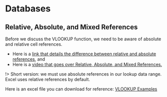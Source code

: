 # Databases

## Relative, Absolute, and Mixed References

Before we discuss the VLOOKUP function, we need to be aware of absolute and relative cell references.

* Here is a [link that details the difference between relative and absolute references](https://support.microsoft.com/en-us/office/switch-between-relative-and-absolute-references-981f5871-7864-42cc-b3f0-41ffa10cc6fc), and
* Here is a [video that goes over Relative, Absolute, and Mixed References.](https://www.youtube.com/watch?v=FRu48zy-Djk)

!> Short version: we must use absolute references in our lookup data range. Excel uses relative references by default.

Here is an excel file you can download for reference: [VLOOKUP Examples](https://github.com/ljonesdesign/161-recitations/raw/master/docs/files/jones-vlookup-examples.xlsx)
